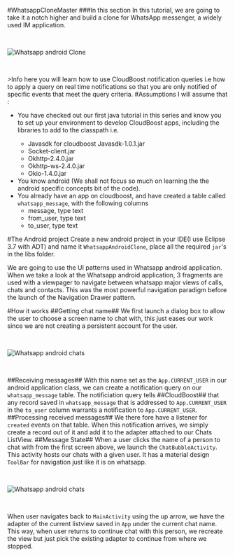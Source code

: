 #WhatsappCloneMaster
###In this section
In this tutorial, we are going to take it a notch higher and build  a clone for WhatsApp messenger, a widely used IM application.
<p>&nbsp;</p>
<img class="center-img" alt="Whatsapp android Clone" src="https://github.com/egimaben/WhatsappCloneAndroid/blob/master/chat_members_screen.PNG">
<p>&nbsp;</p>
><span class="tut-info">Info</span> here you will learn how to use CloudBoost notification queries i.e how to apply a query on real time notifications so that you are only notified of specific events that meet the query criteria.
#Assumptions
I will assume that :
<ul>
<li>You have checked out our first java tutorial in this series and know you to set up your environment to develop CloudBoost apps, including the libraries to add to the classpath i.e.</li>
<ul>
<li>Javasdk for cloudboost Javasdk-1.0.1.jar </li>
<li>Socket-client.jar</li>
<li>Okhttp-2.4.0.jar</li>
<li>Okhttp-ws-2.4.0.jar</li>
<li>Okio-1.4.0.jar</li>
</ul>
<li>You know android (We shall not focus so much on learning the the android specific concepts bit of the code).</li>
<li>You already have an app on cloudboost, and have created a table called <code>whatsapp_message</code>, with the following columns
<ul>
<li>message, type text</li>
<li>from_user, type text</li>
<li>to_user, type text</li>

</ul>
</ul>
#The Android project
Create a new android project in your IDE(I use Eclipse 3.7 with ADT) and name it <code>WhatsappAndroidClone</code>, place all the required <code>jar</code>'s in the libs folder.

We are going to use the UI patterns used in Whatsapp  android application. When we take a look at the Whatsapp android application, 3 fragments are used with a viewpager to navigate between whatsapp major views of calls, chats and contacts. This was the most powerful navigation paradigm before the launch of the Navigation Drawer pattern. 

#How it works
##Getting chat name##
We first launch a dialog box to allow the user to choose a screen name to chat with, this just eases our work since we are not creating a persistent account for the user.
<p>&nbsp;</p>
<img class="center-img" alt="Whatsapp android chats" src="https://github.com/egimaben/WhatsappCloneAndroid/blob/master/screen_name_chooser.PNG"> 
<p>&nbsp;</p>
##Receiving messages##
With this name set as the <code>App.CURRENT_USER</code> in our android application class, we can create a notification query on our <code>whatsapp_message</code> table. The notificiation query tells ##CloudBoost## that any record saved in <code>whatsapp_message</code> that is addressed to <code>App.CURRENT_USER</code> in the <code>to_user</code> column warrants a notification to <code>App.CURRENT_USER</code>.
##Processing received messages##
We there fore have a listener for <code>created</code> events on that table. When this notification arrives, we simply create a record out of it and add it to the adapter attached to our Chats ListView.
##Message State##
When a user clicks the name of a person to chat with from the first screen above, we launch the <code>ChatBubbleActivity</code>. This activity hosts our chats with a given user. It has a material design <code>ToolBar</code> for navigation just like it is on whatsapp.
<p>&nbsp;</p>
<img class="center-img" alt="Whatsapp android chats" src="https://github.com/egimaben/WhatsappCloneAndroid/blob/master/chatscreen.PNG">
<p>&nbsp;</p>
When user navigates back to <code>MainActivity</code> using the up arrow, we have the adapter of the current listview saved in <code>App</code> under the current chat name. This way, when user returns to continue chat with this person, we recreate the view but just pick the existing adapter to continue from where we stopped.




